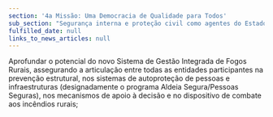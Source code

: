 ```yaml
---
section: '4a Missão: Uma Democracia de Qualidade para Todos'
sub_section: "Segurança interna e proteção civil como agentes do Estado de Direito"
fulfilled_date: null
links_to_news_articles: null
---
```


Aprofundar o potencial do novo Sistema de Gestão Integrada de Fogos Rurais, assegurando a articulação entre todas as entidades participantes na prevenção estrutural, nos sistemas de autoproteção de pessoas e infraestruturas (designadamente o programa Aldeia Segura/Pessoas Seguras), nos mecanismos de apoio à decisão e no dispositivo de combate aos incêndios rurais;